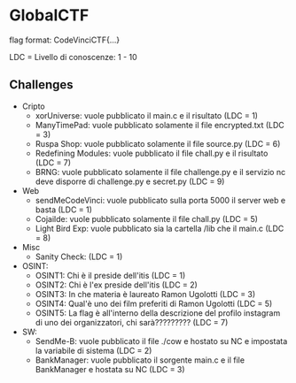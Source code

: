 # GlobalCTF
flag format: CodeVinciCTF{...}

LDC = Livello di conoscenze: 1 - 10

## Challenges

- Cripto
    - xorUniverse: vuole pubblicato il main.c e il risultato (LDC = 1)
    - ManyTimePad: vuole pubblicato solamente il file encrypted.txt (LDC = 3)
    - Ruspa Shop: vuole pubblicato solamente il file source.py (LDC = 6)
    - Redefining Modules: vuole pubblicato il file chall.py e il risultato (LDC = 7)
    - BRNG: vuole pubblicato solamente il file challenge.py e il servizio nc deve disporre di challenge.py e secret.py (LDC = 9)
- Web
    - sendMeCodeVinci: vuole pubblicato sulla porta 5000 il server web e basta (LDC = 1)
    - Cojailde: vuole pubblicato solamente il file chall.py (LDC = 5)
    - Light Bird Exp: vuole pubblicato sia la cartella /lib che il main.c (LDC = 8)
- Misc
    - Sanity Check: (LDC = 1)
- OSINT:
    - OSINT1: Chi è il preside dell'itis (LDC = 1)
    - OSINT2: Chi è l'ex preside dell'itis (LDC = 2)
    - OSINT3: In che materia è laureato Ramon Ugolotti (LDC = 3)
    - OSINT4: Qual'è uno dei film preferiti di Ramon Ugolotti (LDC = 5)
    - OSINT5: La flag è all'interno della descrizione del profilo instagram di uno dei organizzatori, chi sarà????????? (LDC = 7)
- SW:
    - SendMe-B: vuole pubblicato il file ./cow e hostato su NC e impostata la variabile di sistema (LDC = 2)
    - BankManager: vuole pubblicato il sorgente main.c e il file BankManager e hostata su NC (LDC = 3)
